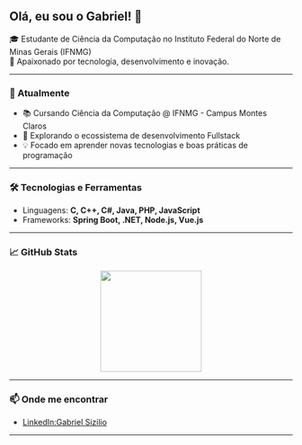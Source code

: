 ## Olá, eu sou o Gabriel! 👋

🎓 Estudante de Ciência da Computação no Instituto Federal do Norte de Minas Gerais (IFNMG)  
🚀 Apaixonado por tecnologia, desenvolvimento e inovação.

---

### 🚀 Atualmente
- 📚 Cursando Ciência da Computação @ IFNMG - Campus Montes Claros
- 🔭 Explorando o ecossistema de desenvolvimento Fullstack
- 💡 Focado em aprender novas tecnologias e boas práticas de programação

---

### 🛠️ Tecnologias e Ferramentas
- Linguagens: **C, C++, C#, Java, PHP, JavaScript**
- Frameworks: **Spring Boot, .NET, Node.js, Vue.js**

---

### 📈 GitHub Stats

<div align="center">
  <a href="https://github.com/gabrielsizilio">
    <img height="180em" src="https://github-readme-stats.vercel.app/api?username=gabrielsizilio&show_icons=true&theme=radical&include_all_commits=true&count_private=true"/>
  </a>
</div>

---

### 📫 Onde me encontrar
- [LinkedIn:Gabriel Sizilio](https://www.linkedin.com/in/gabrielsizilio)

---
